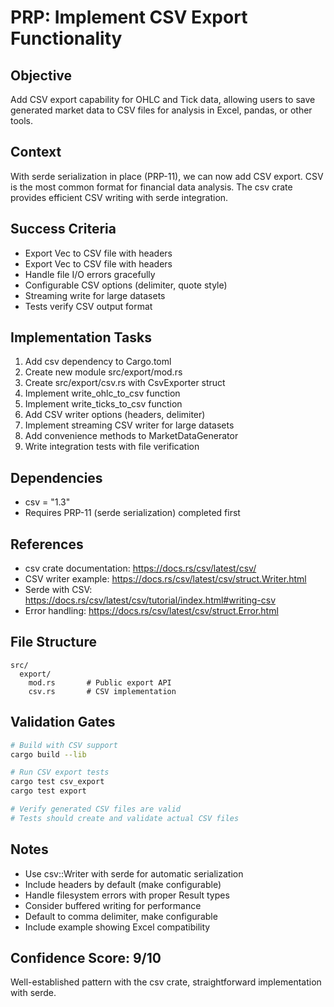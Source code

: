 # PRP: Implement CSV Export Functionality

## Objective
Add CSV export capability for OHLC and Tick data, allowing users to save generated market data to CSV files for analysis in Excel, pandas, or other tools.

## Context
With serde serialization in place (PRP-11), we can now add CSV export. CSV is the most common format for financial data analysis. The csv crate provides efficient CSV writing with serde integration.

## Success Criteria
- Export Vec<OHLC> to CSV file with headers
- Export Vec<Tick> to CSV file with headers
- Handle file I/O errors gracefully
- Configurable CSV options (delimiter, quote style)
- Streaming write for large datasets
- Tests verify CSV output format

## Implementation Tasks
1. Add csv dependency to Cargo.toml
2. Create new module src/export/mod.rs
3. Create src/export/csv.rs with CsvExporter struct
4. Implement write_ohlc_to_csv function
5. Implement write_ticks_to_csv function
6. Add CSV writer options (headers, delimiter)
7. Implement streaming CSV writer for large datasets
8. Add convenience methods to MarketDataGenerator
9. Write integration tests with file verification

## Dependencies
- csv = "1.3"
- Requires PRP-11 (serde serialization) completed first

## References
- csv crate documentation: https://docs.rs/csv/latest/csv/
- CSV writer example: https://docs.rs/csv/latest/csv/struct.Writer.html
- Serde with CSV: https://docs.rs/csv/latest/csv/tutorial/index.html#writing-csv
- Error handling: https://docs.rs/csv/latest/csv/struct.Error.html

## File Structure
```
src/
  export/
    mod.rs       # Public export API
    csv.rs       # CSV implementation
```

## Validation Gates
```bash
# Build with CSV support
cargo build --lib

# Run CSV export tests
cargo test csv_export
cargo test export

# Verify generated CSV files are valid
# Tests should create and validate actual CSV files
```

## Notes
- Use csv::Writer with serde for automatic serialization
- Include headers by default (make configurable)
- Handle filesystem errors with proper Result types
- Consider buffered writing for performance
- Default to comma delimiter, make configurable
- Include example showing Excel compatibility

## Confidence Score: 9/10
Well-established pattern with the csv crate, straightforward implementation with serde.